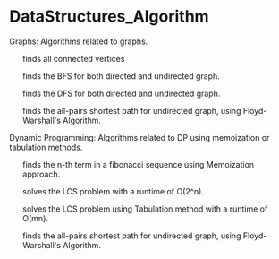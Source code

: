 # DataStructures_Algorithm
Graphs: Algorithms related to graphs.
<ul>finds all connected vertices</ul>
<ul>finds the BFS for both directed and undirected graph. </ul>
<ul>finds the DFS for both directed and undirected graph. </ul>
<ul>finds the all-pairs shortest path for undirected graph, using Floyd-Warshall's Algorithm. </ul>

Dynamic Programming: Algorithms related to DP using memoization or tabulation methods.
<ol>finds the n-th term in a fibonacci sequence using Memoization approach.</ol>
<ol>solves the LCS problem with a runtime of O(2^n).</ol>
<ol>solves the LCS problem using Tabulation method with a runtime of O(mn).</ol>
<ol>finds the all-pairs shortest path for undirected graph, using Floyd-Warshall's Algorithm. </ol>
